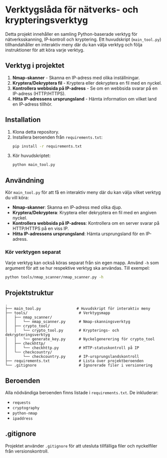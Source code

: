 
# Verktygslåda för nätverks- och krypteringsverktyg

Detta projekt innehåller en samling Python-baserade verktyg för nätverksskanning, IP-kontroll och kryptering. Ett huvudskript (`main_tool.py`) tillhandahåller en interaktiv meny där du kan välja verktyg och följa instruktioner för att köra varje verktyg.

## Verktyg i projektet

1. **Nmap-skanner** - Skanna en IP-adress med olika inställningar.
2. **Kryptera/Dekryptera fil** - Kryptera eller dekryptera en fil med en nyckel.
3. **Kontrollera webbsida på IP-adress** - Se om en webbsida svarar på en IP-adress (HTTP/HTTPS).
4. **Hitta IP-adressens ursprungsland** - Hämta information om vilket land en IP-adress tillhör.

## Installation

1. Klona detta repository.
2. Installera beroenden från `requirements.txt`:
   ```bash
   pip install -r requirements.txt
   ```
3. Kör huvudskriptet:
   ```bash
   python main_tool.py
   ```

## Användning

Kör `main_tool.py` för att få en interaktiv meny där du kan välja vilket verktyg du vill köra:

- **Nmap-skanner**: Skanna en IP-adress med olika djup.
- **Kryptera/Dekryptera**: Kryptera eller dekryptera en fil med en angiven nyckel.
- **Kontrollera webbsida på IP-adress**: Kontrollera om en server svarar på HTTP/HTTPS på en viss IP.
- **Hitta IP-adressens ursprungsland**: Hämta ursprungsland för en IP-adress.

### Kör verktygen separat

Varje verktyg kan också köras separat från sin egen mapp. Använd `-h` som argument för att se hur respektive verktyg ska användas. Till exempel:

```bash
python tools/nmap_scanner/nmap_scanner.py -h
```

## Projektstruktur

```plaintext
.
├── main_tool.py                # Huvudskript för interaktiv meny
├── tools/                       # Verktygsmapp
│   ├── nmap_scanner/
│   │   └── nmap_scanner.py      # Nmap-skanningsverktyg
│   ├── crypto_tool/
│   │   └── crypto_tool.py       # Krypterings- och dekrypteringsverktyg
│   │   └── generate_key.py      # Nyckelgenerering för crypto_tool
│   ├── checkhttp/
│   │   └── checkhttp.py         # HTTP-statuskontroll på IP
│   └── checkcountry/
│       └── checkcountry.py      # IP-ursprungslandskontroll
├── requirements.txt             # Lista över projektberoenden
└── .gitignore                   # Ignorerade filer i versionering
```

## Beroenden

Alla nödvändiga beroenden finns listade i `requirements.txt`. De inkluderar:

- `requests`
- `cryptography`
- `python-nmap`
- `ipaddress`

## .gitignore

Projektet använder `.gitignore` för att utesluta tillfälliga filer och nyckelfiler från versionskontroll.
